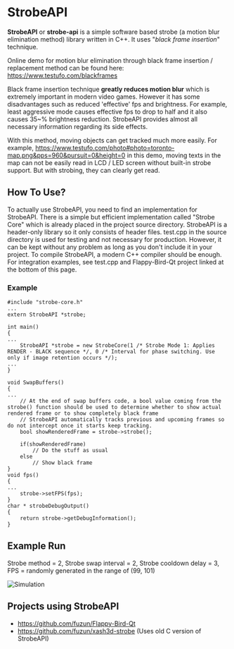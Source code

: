 


# StrobeAPI
**StrobeAPI** or **strobe-api** is a simple software based strobe (a motion blur elimination method) library written in C++. It uses "*black frame insertion*" technique.

Online demo for motion blur elimination through black frame insertion / replacement method can be found here: https://www.testufo.com/blackframes

Black frame insertion technique **greatly reduces motion blur** which is extremely important in modern video games. However it has some disadvantages such as reduced 'effective' fps and brightness. For example, least aggressive mode causes effective fps to drop to half and it also causes 35~% brightness reduction. StrobeAPI provides almost all necessary information regarding its side effects.

With this method, moving objects can get tracked much more easily. For example, https://www.testufo.com/photo#photo=toronto-map.png&pps=960&pursuit=0&height=0 in this demo, moving texts in the map can not be easily read in LCD / LED screen without built-in strobe support. But with strobing, they can clearly get read.

## How To Use?
To actually use StrobeAPI, you need to find an implementation for StrobeAPI. There is a simple but efficient implementation called "Strobe Core" which is already placed in the project source directory.
StrobeAPI is a header-only library so it only consists of header files. test.cpp in the source directory is used for testing and not necessary for production. However, it can be kept without any problem as long as you don't include it in your project.
To compile StrobeAPI, a modern C++ compiler should be enough.
For integration examples, see test.cpp and Flappy-Bird-Qt project linked at the bottom of this page.

### Example

    #include "strobe-core.h"
    ...
    extern StrobeAPI *strobe;
    
    int main()
    {
    ...
	    StrobeAPI *strobe = new StrobeCore(1 /* Strobe Mode 1: Applies RENDER - BLACK sequence */, 0 /* Interval for phase switching. Use only if image retention occurs */);
	...
    }
    
    void SwapBuffers()
    {
	...
	    // At the end of swap buffers code, a bool value coming from the strobe() function should be used to determine whether to show actual rendered frame or to show completely black frame
	    // StrobeAPI automatically tracks previous and upcoming frames so do not intercept once it starts keep tracking.
	    bool showRenderedFrame = strobe->strobe();
	    
	    if(showRenderedFrame)
		    // Do the stuff as usual
	    else
		    // Show black frame
	}
	void fps()
	{
	...
		strobe->setFPS(fps);
	}
	char * strobeDebugOutput()
	{
		return strobe->getDebugInformation();
	}

## Example Run
Strobe method = 2,
Strobe swap interval = 2,
Strobe cooldown delay = 3,
FPS = randomly generated in the range of (99, 101)

![Simulation](https://vgy.me/An4BfE.png)

## Projects using StrobeAPI
 - https://github.com/fuzun/Flappy-Bird-Qt
 - https://github.com/fuzun/xash3d-strobe (Uses old C version of StrobeAPI)

